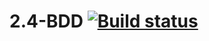 # 2.4-BDD [![Build status](https://ci.appveyor.com/api/projects/status/1txdf0dd10ol7g3i?svg=true)](https://ci.appveyor.com/project/Ihtiyar91/2-4-bdd)
